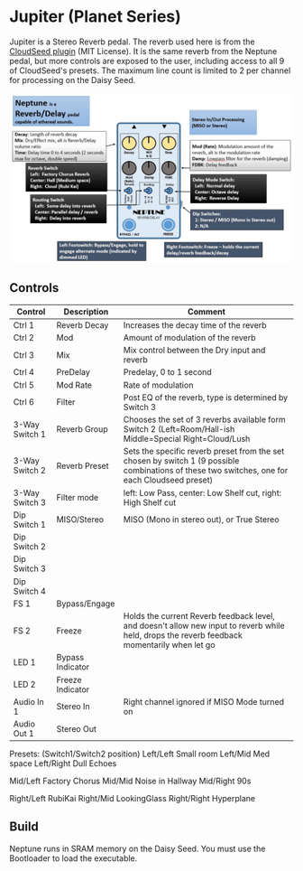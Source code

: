 # Jupiter (Planet Series)

Jupiter is a Stereo Reverb pedal. The reverb used here is from the [CloudSeed plugin](https://github.com/ValdemarOrn/CloudSeed) (MIT License). It is the same reverb from the Neptune pedal, 
but more controls are exposed to the user, including access to all 9 of CloudSeed's presets. The maximum line count is limited to 2 per channel for processing on the Daisy Seed.

![app](https://github.com/GuitarML/Funbox/blob/main/software/images/neptune_infographic.jpg)

## Controls

| Control | Description | Comment |
| --- | --- | --- |
| Ctrl 1 | Reverb Decay | Increases the decay time of the reverb |
| Ctrl 2 | Mod  | Amount of modulation of the reverb |
| Ctrl 3 | Mix  | Mix control between the Dry input and reverb |
| Ctrl 4 | PreDelay | Predelay, 0 to 1 second |
| Ctrl 5 | Mod Rate | Rate of modulation |
| Ctrl 6 | Filter | Post  EQ of the reverb, type is determined by Switch 3 |
| 3-Way Switch 1 | Reverb Group |  Chooses the set of 3 reverbs available form Switch 2 (Left=Room/Hall-ish Middle=Special  Right=Cloud/Lush |
| 3-Way Switch 2 | Reverb Preset  |  Sets the specific reverb preset from the set chosen by switch 1 (9 possible combinations of these two switches, one for each Cloudseed preset) |
| 3-Way Switch 3 | Filter mode | left: Low Pass, center: Low Shelf cut, right: High Shelf cut | (Frequecy of shelf cut is pre determined by the internal presets, adjust in code as needed)
| Dip Switch 1 | MISO/Stereo | MISO (Mono in stereo out), or True Stereo |
| Dip Switch 2 |  |  |
| Dip Switch 3 |  |  |
| Dip Switch 4 |  |  |
| FS 1 | Bypass/Engage |  |
| FS 2 | Freeze | Holds the current Reverb feedback level, and doesn't allow new input to reverb while held, drops the reverb feedback momentarily when let go |
| LED 1 | Bypass Indicator |  |
| LED 2 | Freeze Indicator | |
| Audio In 1 | Stereo In | Right channel ignored if MISO Mode turned on |
| Audio Out 1 | Stereo Out  |  |

Presets: (Switch1/Switch2 position)
Left/Left  Small room
Left/Mid   Med space
Left/Right Dull Echoes

Mid/Left  Factory Chorus
Mid/Mid   Noise in Hallway
Mid/Right 90s

Right/Left  RubiKai
Right/Mid   LookingGlass
Right/Right Hyperplane


## Build

Neptune runs in SRAM memory on the Daisy Seed. You must use the Bootloader to load the executable.